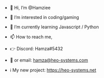 - 👋 Hi, I’m @Hamziee
- 👀 I’m interested in coding/gaming
- 🌱 I’m currently learning Javascript / Python
- 📫 How to reach me, 
- 👉 Discord: Hamza#5432
- 📧 or email: hamza@heo-systems.com

- ℹ My new project: https://heo-systems.net


